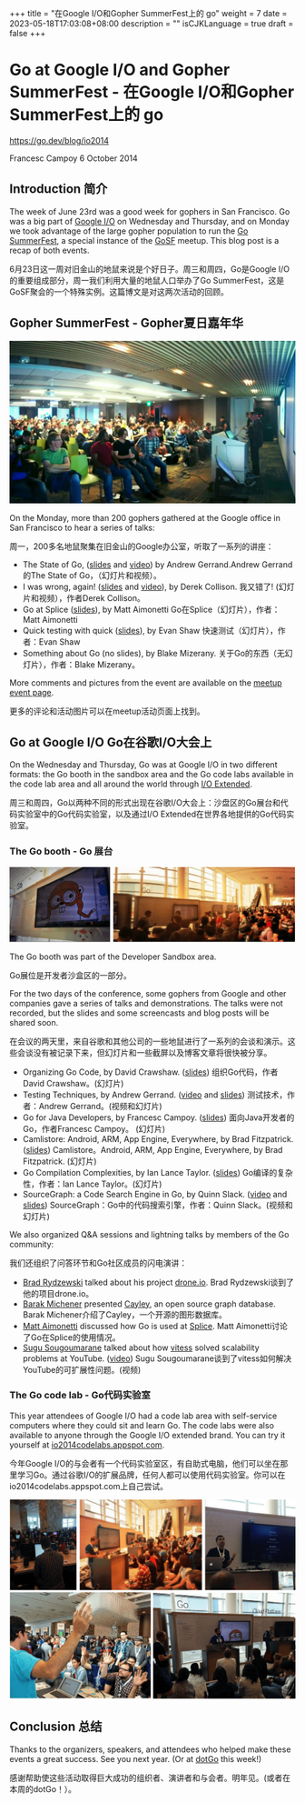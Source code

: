 +++
title = "在Google I/O和Gopher SummerFest上的 go"
weight = 7
date = 2023-05-18T17:03:08+08:00
description = ""
isCJKLanguage = true
draft = false
+++

# Go at Google I/O and Gopher SummerFest - 在Google I/O和Gopher SummerFest上的 go

https://go.dev/blog/io2014

Francesc Campoy
6 October 2014

## Introduction 简介

The week of June 23rd was a good week for gophers in San Francisco. Go was a big part of [Google I/O](https://www.google.com/events/io) on Wednesday and Thursday, and on Monday we took advantage of the large gopher population to run the [Go SummerFest](http://www.meetup.com/golangsf/events/170421402/), a special instance of the [GoSF](http://www.meetup.com/golangsf) meetup. This blog post is a recap of both events.

6月23日这一周对旧金山的地鼠来说是个好日子。周三和周四，Go是Google I/O的重要组成部分，周一我们利用大量的地鼠人口举办了Go SummerFest，这是GoSF聚会的一个特殊实例。这篇博文是对这两次活动的回顾。

## Gopher SummerFest - Gopher夏日嘉年华

![img](GoAtGoogleIOAndGopherSummerFest_img/summerfest.jpg)

On the Monday, more than 200 gophers gathered at the Google office in San Francisco to hear a series of talks:

周一，200多名地鼠聚集在旧金山的Google办公室，听取了一系列的讲座：

- The State of Go, ([slides](https://docs.google.com/a/golang.org/file/d/0B-nws9GU_6qVQm9tdncxWnJGUTQ/edit) and [video](http://www.hakkalabs.co/articles/state-go)) by Andrew Gerrand.Andrew Gerrand的The State of Go，（幻灯片和视频）。
- I was wrong, again! ([slides](https://docs.google.com/a/golang.org/file/d/0B-nws9GU_6qVTTUwS25qaFlzMGs/edit) and [video](http://www.hakkalabs.co/articles/why-we-use-go)), by Derek Collison. 我又错了! (幻灯片和视频），作者Derek Collison。
- Go at Splice ([slides](https://docs.google.com/a/golang.org/file/d/0B-nws9GU_6qVZklnNnJITlhSbXc/edit)), by Matt Aimonetti Go在Splice（幻灯片），作者：Matt Aimonetti
- Quick testing with quick ([slides](https://docs.google.com/a/golang.org/file/d/0B-nws9GU_6qVVElmOHpwamp4aTA/edit)), by Evan Shaw 快速测试（幻灯片），作者：Evan Shaw
- Something about Go (no slides), by Blake Mizerany. 关于Go的东西（无幻灯片），作者：Blake Mizerany。

More comments and pictures from the event are available on the [meetup event page](http://www.meetup.com/golangsf/events/170421402/).

更多的评论和活动图片可以在meetup活动页面上找到。

## Go at Google I/O Go在谷歌I/O大会上

On the Wednesday and Thursday, Go was at Google I/O in two different formats: the Go booth in the sandbox area and the Go code labs available in the code lab area and all around the world through [I/O Extended](https://www.google.com/events/io/io-extended).

周三和周四，Go以两种不同的形式出现在谷歌I/O大会上：沙盘区的Go展台和代码实验室中的Go代码实验室，以及通过I/O Extended在世界各地提供的Go代码实验室。

### The Go booth - Go 展台

![img](GoAtGoogleIOAndGopherSummerFest_img/booth.jpg)

The Go booth was part of the Developer Sandbox area.

Go展位是开发者沙盒区的一部分。

For the two days of the conference, some gophers from Google and other companies gave a series of talks and demonstrations. The talks were not recorded, but the slides and some screencasts and blog posts will be shared soon.

在会议的两天里，来自谷歌和其他公司的一些地鼠进行了一系列的会谈和演示。这些会谈没有被记录下来，但幻灯片和一些截屏以及博客文章将很快被分享。

- Organizing Go Code, by David Crawshaw. ([slides](https://go.dev/talks/2014/organizeio.slide#1)) 组织Go代码，作者David Crawshaw。(幻灯片)
- Testing Techniques, by Andrew Gerrand. ([video](https://www.youtube.com/watch?v=ndmB0bj7eyw) and [slides](https://go.dev/talks/2014/testing.slide#1)) 测试技术，作者：Andrew Gerrand。(视频和幻灯片)
- Go for Java Developers, by Francesc Campoy. ([slides](https://go.dev/talks/2014/go4java.slide#1)) 面向Java开发者的Go，作者Francesc Campoy。 (幻灯片)
- Camlistore: Android, ARM, App Engine, Everywhere, by Brad Fitzpatrick. ([slides](https://go.dev/talks/2014/camlistore.slide#1))  Camlistore。Android, ARM, App Engine, Everywhere, by Brad Fitzpatrick. (幻灯片)
- Go Compilation Complexities, by Ian Lance Taylor. ([slides](https://go.dev/talks/2014/compiling.slide#1)) Go编译的复杂性，作者：Ian Lance Taylor。(幻灯片)
- SourceGraph: a Code Search Engine in Go, by Quinn Slack. ([video](https://youtu.be/-DpKaoPz8l8) and [slides](https://go-talks.appspot.com/github.com/sourcegraph/talks/google-io-2014/gio2014.slide#1)) SourceGraph：Go中的代码搜索引擎，作者：Quinn Slack。(视频和幻灯片)

We also organized Q&A sessions and lightning talks by members of the Go community:

我们还组织了问答环节和Go社区成员的闪电演讲：

- [Brad Rydzewski](https://twitter.com/bradrydzewski) talked about his project [drone.io](https://drone.io/). Brad Rydzewski谈到了他的项目drone.io。
- [Barak Michener](https://twitter.com/barakmich) presented [Cayley](https://github.com/google/cayley), an open source graph database. Barak Michener介绍了Cayley，一个开源的图形数据库。
- [Matt Aimonetti](https://twitter.com/mattetti) discussed how Go is used at [Splice](https://splice.com/). Matt Aimonetti讨论了Go在Splice的使用情况。
- [Sugu Sougoumarane](https://twitter.com/ssougou) talked about how [vitess](https://github.com/youtube/vitess) solved scalability problems at YouTube. ([video](https://youtu.be/midJ6b1LkA0)) Sugu Sougoumarane谈到了vitess如何解决YouTube的可扩展性问题。(视频)

### The Go code lab - Go代码实验室

This year attendees of Google I/O had a code lab area with self-service computers where they could sit and learn Go. The code labs were also available to anyone through the Google I/O extended brand. You can try it yourself at [io2014codelabs.appspot.com](https://io2014codelabs.appspot.com/).

今年Google I/O的与会者有一个代码实验室区，有自助式电脑，他们可以坐在那里学习Go。通过谷歌I/O的扩展品牌，任何人都可以使用代码实验室。你可以在io2014codelabs.appspot.com上自己尝试。

![img](GoAtGoogleIOAndGopherSummerFest_img/collage.jpg)

## Conclusion 总结

Thanks to the organizers, speakers, and attendees who helped make these events a great success. See you next year. (Or at [dotGo](http://dotgo.eu/) this week!)

感谢帮助使这些活动取得巨大成功的组织者、演讲者和与会者。明年见。(或者在本周的dotGo！）。
